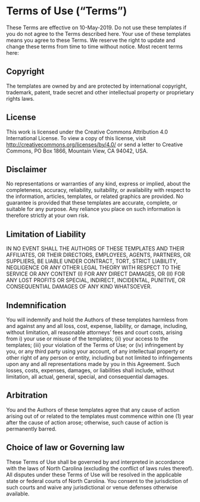 # Terms of Use (“Terms”)
These Terms are effective on 10-May-2019.
Do not use these templates if you do not agree to the Terms described here. Your use of these templates means you agree to these Terms. We reserve the right to update and change these terms from time to time without notice. Most recent terms here: <insert github link>
## Copyright
The templates are owned by <authors> and are protected by international copyright, trademark, patent, trade secret and other intellectual property or proprietary rights laws.
## License
This work is licensed under the Creative Commons Attribution 4.0 International License. To view a copy of this license, visit http://creativecommons.org/licenses/by/4.0/ or send a letter to Creative Commons, PO Box 1866, Mountain View, CA 94042, USA.
## Disclaimer
No representations or warranties of any kind, express or implied, about the completeness, accuracy, reliability, suitability, or availability with respect to the information, articles, templates, or related graphics are provided. No guarantee is provided that these templates are accurate, complete, or suitable for any purpose. Any reliance you place on such information is therefore strictly at your own risk.
## Limitation of Liability
IN NO EVENT SHALL THE AUTHORS OF THESE TEMPLATES AND THEIR AFFILIATES, OR THEIR DIRECTORS, EMPLOYEES, AGENTS, PARTNERS, OR SUPPLIERS, BE LIABLE UNDER CONTRACT, TORT, STRICT LIABILITY, NEGLIGENCE OR ANY OTHER LEGAL THEORY WITH RESPECT TO THE SERVICE OR ANY CONTENT (I) FOR ANY DIRECT DAMAGES, OR (II) FOR ANY LOST PROFITS OR SPECIAL, INDIRECT, INCIDENTAL, PUNITIVE, OR CONSEQUENTIAL DAMAGES OF ANY KIND WHATSOEVER.
## Indemnification
You will indemnify and hold the Authors of these templates harmless from and against any and all loss, cost, expense, liability, or damage, including, without limitation, all reasonable attorneys’ fees and court costs, arising from i) your use or misuse of the templates; (ii) your access to the templates; (iii) your violation of the Terms of Use; or (iv) infringement by you, or any third party using your account, of any intellectual property or other right of any person or entity, including but not limited to infringements upon any and all representations made by you in this Agreement. Such losses, costs, expenses, damages, or liabilities shall include, without limitation, all actual, general, special, and consequential damages.
## Arbitration
You and the Authors of these templates agree that any cause of action arising out of or related to the templates must commence within one (1) year after the cause of action arose; otherwise, such cause of action is permanently barred.
## Choice of law or Governing law
These Terms of Use shall be governed by and interpreted in accordance with the laws of North Carolina (excluding the conflict of laws rules thereof). All disputes under these Terms of Use will be resolved in the applicable state or federal courts of North Carolina. You consent to the jurisdiction of such courts and waive any jurisdictional or venue defenses otherwise available.


